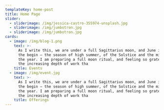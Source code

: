 ```yaml
---
templateKey: home-post
title: Home Page
slider:
  - sliderimage: /img/jessica-castro-355974-unsplash.jpg
  - sliderimage: /img/jumbotron.jpg
  - sliderimage: /img/jumbotron.jpg
cards:
  - image: /img/blog-1.png
    text: >-
      As I write this, we are under a full Sagittarius moon, and June is about
      the begin – the season of high summer, of the Solstice and the midpoint of
      the year. I am preparing a full moon ritual, and feeling so grateful for
      the increasing depth of work tha
    title: Events
  - image: /img/event.jpg
    text: >-
      As I write this, we are under a full Sagittarius moon, and June is about
      the begin – the season of high summer, of the Solstice and the midpoint of
      the year. I am preparing a full moon ritual, and feeling so grateful for
      the increasing depth of work tha
    title: Offerings
---
```


